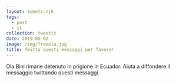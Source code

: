 ```yaml
---
layout: tweets.njk
tags:
  - post
  - it
collection: tweetit
date: 2019-05-02
image: /img/freeola.jpg
title: Twitta questi messaggi per favore!
---
```


Ola Bini rimane detenuto in prigione in Ecuador. Aiuta a diffondere il messaggio twittando questi messaggi.
